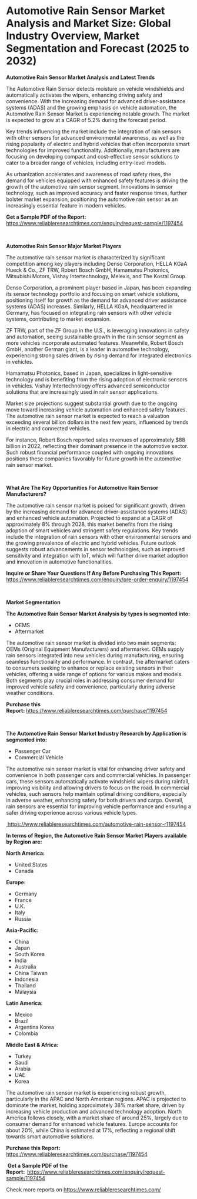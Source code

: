 <p><h1>Automotive Rain Sensor Market Analysis and Market Size: Global Industry Overview, Market Segmentation and Forecast (2025 to 2032)</h1></p><p><strong>Automotive Rain Sensor Market Analysis and Latest Trends</strong></p>
<p><p>The Automotive Rain Sensor detects moisture on vehicle windshields and automatically activates the wipers, enhancing driving safety and convenience. With the increasing demand for advanced driver-assistance systems (ADAS) and the growing emphasis on vehicle automation, the Automotive Rain Sensor Market is experiencing notable growth. The market is expected to grow at a CAGR of 5.2% during the forecast period. </p><p>Key trends influencing the market include the integration of rain sensors with other sensors for advanced environmental awareness, as well as the rising popularity of electric and hybrid vehicles that often incorporate smart technologies for improved functionality. Additionally, manufacturers are focusing on developing compact and cost-effective sensor solutions to cater to a broader range of vehicles, including entry-level models. </p><p>As urbanization accelerates and awareness of road safety rises, the demand for vehicles equipped with enhanced safety features is driving the growth of the automotive rain sensor segment. Innovations in sensor technology, such as improved accuracy and faster response times, further bolster market expansion, positioning the automotive rain sensor as an increasingly essential feature in modern vehicles.</p></p>
<p><strong>Get a Sample PDF of the Report:&nbsp;</strong> <a href="https://www.reliableresearchtimes.com/enquiry/request-sample/1197454?utm_campaign=3281&utm_medium=2&utm_source=Github&utm_content=ia&utm_term=30032025&utm_id=automotive-rain-sensor">https://www.reliableresearchtimes.com/enquiry/request-sample/1197454</a></p>
<p>&nbsp;</p>
<p><strong>Automotive Rain Sensor Major Market Players</strong></p>
<p><p>The automotive rain sensor market is characterized by significant competition among key players including Denso Corporation, HELLA KGaA Hueck & Co., ZF TRW, Robert Bosch GmbH, Hamamatsu Photonics, Mitsubishi Motors, Vishay Intertechnology, Melexis, and The Kostal Group. </p><p>Denso Corporation, a prominent player based in Japan, has been expanding its sensor technology portfolio and focusing on smart vehicle solutions, positioning itself for growth as the demand for advanced driver assistance systems (ADAS) increases. Similarly, HELLA KGaA, headquartered in Germany, has focused on integrating rain sensors with other vehicle systems, contributing to market expansion. </p><p>ZF TRW, part of the ZF Group in the U.S., is leveraging innovations in safety and automation, seeing sustainable growth in the rain sensor segment as more vehicles incorporate automated features. Meanwhile, Robert Bosch GmbH, another German giant, is a leader in automotive technology, experiencing strong sales driven by rising demand for integrated electronics in vehicles. </p><p>Hamamatsu Photonics, based in Japan, specializes in light-sensitive technology and is benefiting from the rising adoption of electronic sensors in vehicles. Vishay Intertechnology offers advanced semiconductor solutions that are increasingly used in rain sensor applications.</p><p>Market size projections suggest substantial growth due to the ongoing move toward increasing vehicle automation and enhanced safety features. The automotive rain sensor market is expected to reach a valuation exceeding several billion dollars in the next few years, influenced by trends in electric and connected vehicles.</p><p>For instance, Robert Bosch reported sales revenues of approximately $88 billion in 2022, reflecting their dominant presence in the automotive sector. Such robust financial performance coupled with ongoing innovations positions these companies favorably for future growth in the automotive rain sensor market.</p></p>
<p>&nbsp;</p>
<p><strong>What Are The Key Opportunities For Automotive Rain Sensor Manufacturers?</strong></p>
<p><p>The automotive rain sensor market is poised for significant growth, driven by the increasing demand for advanced driver-assistance systems (ADAS) and enhanced vehicle automation. Projected to expand at a CAGR of approximately 8% through 2028, this market benefits from the rising adoption of smart vehicles and stringent safety regulations. Key trends include the integration of rain sensors with other environmental sensors and the growing prevalence of electric and hybrid vehicles. Future outlook suggests robust advancements in sensor technologies, such as improved sensitivity and integration with IoT, which will further drive market adoption and innovation in automotive functionalities.</p></p>
<p><strong>Inquire or Share Your Questions If Any Before Purchasing This Report:</strong> <a href="https://www.reliableresearchtimes.com/enquiry/pre-order-enquiry/1197454?utm_campaign=3281&utm_medium=2&utm_source=Github&utm_content=ia&utm_term=30032025&utm_id=automotive-rain-sensor">https://www.reliableresearchtimes.com/enquiry/pre-order-enquiry/1197454</a></p>
<p>&nbsp;</p>
<p><strong>Market Segmentation</strong></p>
<p><strong>The Automotive Rain Sensor Market Analysis by types is segmented into:</strong></p>
<p><ul><li>OEMS</li><li>Aftermarket</li></ul></p>
<p><p>The automotive rain sensor market is divided into two main segments: OEMs (Original Equipment Manufacturers) and aftermarket. OEMs supply rain sensors integrated into new vehicles during manufacturing, ensuring seamless functionality and performance. In contrast, the aftermarket caters to consumers seeking to enhance or replace existing sensors in their vehicles, offering a wide range of options for various makes and models. Both segments play crucial roles in addressing consumer demand for improved vehicle safety and convenience, particularly during adverse weather conditions.</p></p>
<p><strong>Purchase this Report:&nbsp;</strong><a href="https://www.reliableresearchtimes.com/purchase/1197454?utm_campaign=3281&utm_medium=2&utm_source=Github&utm_content=ia&utm_term=30032025&utm_id=automotive-rain-sensor">https://www.reliableresearchtimes.com/purchase/1197454</a></p>
<p>&nbsp;</p>
<p><strong>The Automotive Rain Sensor Market Industry Research by Application is segmented into:</strong></p>
<p><ul><li>Passenger Car</li><li>Commercial Vehicle</li></ul></p>
<p><p>The automotive rain sensor market is vital for enhancing driver safety and convenience in both passenger cars and commercial vehicles. In passenger cars, these sensors automatically activate windshield wipers during rainfall, improving visibility and allowing drivers to focus on the road. In commercial vehicles, such sensors help maintain optimal driving conditions, especially in adverse weather, enhancing safety for both drivers and cargo. Overall, rain sensors are essential for improving vehicle performance and ensuring a safer driving experience across various vehicle types.</p></p>
<p><a href="https://www.reliableresearchtimes.com/automotive-rain-sensor-r1197454?utm_campaign=3281&utm_medium=2&utm_source=Github&utm_content=ia&utm_term=30032025&utm_id=automotive-rain-sensor">&nbsp;https://www.reliableresearchtimes.com/automotive-rain-sensor-r1197454</a></p>
<p><strong>In terms of Region, the Automotive Rain Sensor Market Players available by Region are:</strong></p>
<p>
    <p> <strong> North America: </strong>
        <ul>
            <li>United States</li>
            <li>Canada</li>
        </ul>
        </p> 
    <p> <strong> Europe: </strong>
        <ul>
            <li>Germany</li>
            <li>France</li>
            <li>U.K.</li>
            <li>Italy</li>
            <li>Russia</li>
        </ul>
        </p> 
    <p> <strong> Asia-Pacific: </strong>
        <ul>
            <li>China</li>
            <li>Japan</li>
            <li>South Korea</li>
            <li>India</li>
            <li>Australia</li>
            <li>China Taiwan</li>
            <li>Indonesia</li>
            <li>Thailand</li>
            <li>Malaysia</li>
        </ul>
        </p> 
    <p> <strong> Latin America: </strong>
        <ul>
            <li>Mexico</li>
            <li>Brazil</li>
            <li>Argentina Korea</li>
            <li>Colombia</li>
        </ul>
        </p> 
    <p> <strong> Middle East & Africa: </strong>
        <ul>
            <li>Turkey</li>
            <li>Saudi</li>
            <li>Arabia</li>
            <li>UAE</li>
            <li>Korea</li>
        </ul>
    </p>
    </p>
<p><p>The automotive rain sensor market is experiencing robust growth, particularly in the APAC and North American regions. APAC is projected to dominate the market, holding approximately 38% market share, driven by increasing vehicle production and advanced technology adoption. North America follows closely, with a market share of around 25%, largely due to consumer demand for enhanced vehicle features. Europe accounts for about 20%, while China is estimated at 17%, reflecting a regional shift towards smart automotive solutions.</p></p>
<p><strong>Purchase this Report: </strong><a href="https://www.reliableresearchtimes.com/purchase/1197454?utm_campaign=3281&utm_medium=2&utm_source=Github&utm_content=ia&utm_term=30032025&utm_id=automotive-rain-sensor">https://www.reliableresearchtimes.com/purchase/1197454</a></p>
<p>&nbsp;<strong>Get a Sample PDF of the Report:&nbsp;&nbsp;</strong><a href="https://www.reliableresearchtimes.com/enquiry/request-sample/1197454?utm_campaign=3281&utm_medium=2&utm_source=Github&utm_content=ia&utm_term=30032025&utm_id=automotive-rain-sensor">https://www.reliableresearchtimes.com/enquiry/request-sample/1197454</a></p>
<p><strong></strong></p>
<p>Check more reports on <a href="https://www.reliableresearchtimes.com/?utm_campaign=3281&utm_medium=2&utm_source=Github&utm_content=ia&utm_term=30032025&utm_id=automotive-rain-sensor">https://www.reliableresearchtimes.com/</a></p>